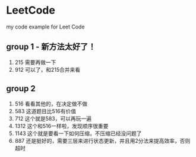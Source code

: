 # LeetCode
my code example for Leet Code

## group 1 - 新方法太好了！
1. 215 需要再做一下
2. 912 可以了，和215合并来看

## group 2
1. 516 看看其他的，在决定做不做
2. 583 这道题目比516有价值
3. 712 这个就是583，可以再玩一遍
4. 1312 这个和516一样啦，发现顺序很重要
5. 1143 这个就是要看一下如何压缩，不压缩已经没问题了
6. 887 还是挺好的，需要三层来进行状态更新，并且用2分法来提高效率，否则超时
